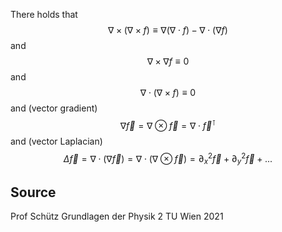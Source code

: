 

There holds that
$$\nabla\times(\nabla\times f)\equiv \nabla(\nabla\cdot f) - \nabla\cdot (\nabla f)$$
and
$$\nabla\times \nabla f \equiv 0$$
and 
$$\nabla\cdot (\nabla\times f) \equiv 0$$
and (vector gradient)
$$\nabla \vec{f} = \nabla \otimes \vec{f} = \nabla\cdot \vec{f}^\intercal$$
and (vector Laplacian)
$$\Delta \vec{f} = \nabla\cdot(\nabla \vec{f}) = \nabla\cdot (\nabla \otimes \vec{f}) = \partial_x^2 \vec{f} + \partial_y^2 \vec{f} +...$$



## Source
Prof Schütz Grundlagen der Physik 2 TU Wien 2021